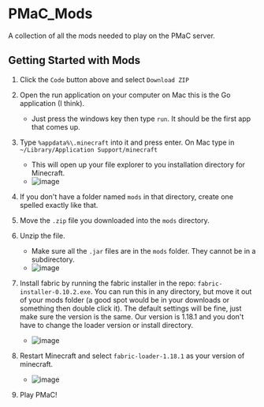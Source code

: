# PMaC_Mods
A collection of all the mods needed to play on the PMaC server.

## Getting Started with Mods
1. Click the `Code` button above and select `Download ZIP`
2. Open the run application on your computer on Mac this is the Go application (I think).
    * Just press the windows key then type `run`. It should be the first app that comes up.
3. Type `%appdata%\.minecraft` into it and press enter. On Mac type in `~/Library/Application Support/minecraft`
    * This will open up your file explorer to you installation directory for Minecraft.
    * ![image](https://user-images.githubusercontent.com/67335671/147997552-99e1408c-40d8-44ff-8fd5-21cfac203dc5.png)
4. If you don't have a folder named `mods` in that directory, create one spelled exactly like that.
5. Move the `.zip` file you downloaded into the `mods` directory.
6. Unzip the file.
    * Make sure all the `.jar` files are in the `mods` folder. They cannot be in a subdirectory.
    * ![image](https://user-images.githubusercontent.com/67335671/147997090-0d032d28-f97c-4085-b3cf-c29de36df14f.png)

7. Install fabric by running the fabric installer in the repo: `fabric-installer-0.10.2.exe`. You can run this in any directory, but move it out of your mods folder (a good spot would be in your downloads or something then double click it). The default settings will be fine, just make sure the version is the same. Our version is 1.18.1 and you don't have to change the loader version or install directory.
    * ![image](https://user-images.githubusercontent.com/67335671/147997006-6649f60d-12f8-4d58-b73e-c8661086c571.png)
9. Restart Minecraft and select `fabric-loader-1.18.1` as your version of minecraft.
    * ![image](https://user-images.githubusercontent.com/67335671/147997492-28ae9304-3d02-4796-b139-4728679e0413.png)
10. Play PMaC!

